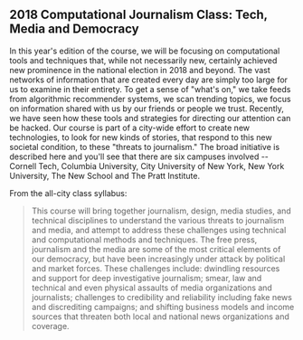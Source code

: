 2018 Computational Journalism Class: Tech, Media and Democracy
----------------------------------------------------------------

In this year's edition of the course, we will be focusing on computational tools and techniques that, while not necessarily new, certainly achieved new prominence in the national election in 2018 and beyond. The vast networks of information that are created every day are simply too large for us to examine in their entirety. To get a sense of "what's on," we take feeds from algorithmic recommender systems, we scan trending topics, we focus on information shared with us by our friends or people we trust. Recently, we have seen how these tools and strategies for directing our attention can be hacked. Our course is part of a city-wide effort to create new technologies, to look for new kinds of stories, that respond to this new societal condition, to these "threats to journalism." The broad initiative is described here and you'll see that there are six campuses involved -- Cornell Tech, Columbia University, City University of New York, New York University, The New School and The Pratt Institute.

From the all-city class syllabus:

>This course will bring together journalism, design, media studies, and technical disciplines to understand the various threats to journalism and media, and attempt to address these challenges using technical and computational methods and techniques. The free press, journalism and the media are some of the most critical elements of our democracy, but have been increasingly under attack by political and market forces. These challenges include: dwindling resources and support for deep investigative journalism; smear, law and technical and even physical assaults of media organizations and journalists; challenges to credibility and reliability including fake news and discrediting campaigns; and shifting business models and income sources that threaten both local and national news organizations and coverage.
